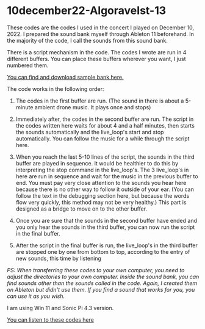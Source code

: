 # 10december22-AlgoraveIst-13
These codes are the codes I used in the concert I played on December 10, 2022. I prepared the sound bank myself through Ableton 11 beforehand. In the majority of the code, I call the sounds from this sound bank.

There is a script mechanism in the code. The codes I wrote are run in 4 different buffers. You can place these buffers wherever you want, I just numbered them.

<a href="https://drive.google.com/file/d/1CZ6z85Q1E2Uf3cbv_0AjtQdz_9bmoOa3/view?usp=sharing">You can find and download sample bank here.</a>

The code works in the following order:

1. The codes in the first buffer are run. (The sound in there is about a 5-minute ambient drone music. It plays once and stops)

2. Immediately after, the codes in the second buffer are run. The script in the codes written here waits for about 4 and a half minutes, then starts the sounds automatically and the live_loop's start and stop automatically. You can follow the music for a while through the script here.

3. When you reach the last 5-10 lines of the script, the sounds in the third buffer are played in sequence. It would be healthier to do this by interpreting the stop command in the live_loop's. The 3 live_loop's in here are run in sequence and wait for the music in the previous buffer to end. You must pay very close attention to the sounds you hear here because there is no other way to follow it outside of your ear. (You can follow the text in the debugging section here, but because the words flow very quickly, this method may not be very healthy.) This part is designed as a bridge to move on to the other buffer.

4. Once you are sure that the sounds in the second buffer have ended and you only hear the sounds in the third buffer, you can now run the script in the final buffer.

5. After the script in the final buffer is run, the live_loop's in the third buffer are stopped one by one from bottom to top, according to the entry of new sounds, this time by listening

<p><i>PS: When transferring these codes to your own computer, you need to adjust the directories to your own computer. 
Inside the sound bank, you can find sounds other than the sounds called in the code. Again, I created them on Ableton but didn't use them. If you find a sound that works for you, you can use it as you wish.</i></p>


I am using Win 11 and Sonic Pi 4.3 version.


<a href="https://on.soundcloud.com/n9YYL">You can listen to these codes here</a>
